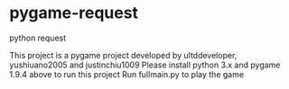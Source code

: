 # pygame-request
python request

This project is a pygame project developed by ultddeveloper, yushiuano2005 and justinchiu1009
Please install python 3.x and pygame 1.9.4 above to run this project
Run fullmain.py to play the game
